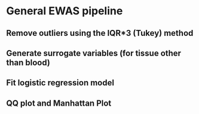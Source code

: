 # General EWAS pipeline

## Remove outliers using the IQR*3 (Tukey) method

## Generate surrogate variables (for tissue other than blood)

## Fit logistic regression model

## QQ plot and Manhattan Plot 
